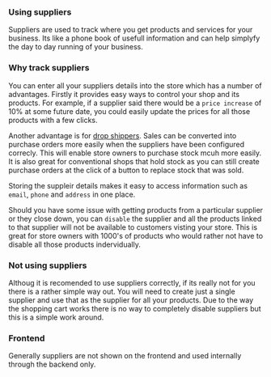 ### Using suppliers

Suppliers are used to track where you get products and services for your business. Its like a phone book of usefull information and can help simplyfy the day to day running of your business.

### Why track suppliers

You can enter all your suppliers details into the store which has a number of advantages. Firstly it provides easy ways to control your shop and its products. For example, if a supplier said there would be a `price increase` of 10% at some future date, you could easily update the prices for all those products with a few clicks.

Another advantage is for [drop shippers](/infinitas\_docs/Shop/drop-shipping). Sales can be converted into purchase orders more easily when the suppliers have been configured correcly. This will enable store owners to purchase stock mcuh more easily. It is also great for conventional shops that hold stock as you can still create purchase orders at the click of a button to replace stock that was sold.

Storing the suppleir details makes it easy to access information such as `email`, `phone` and `address` in one place.

Should you have some issue with getting products from a particular supplier or they close down, you can `disable` the supplier and all the products linked to that supplier will not be available to customers 
visting your store. This is great for store owners with 1000's of products who would rather not have to disable all those products indervidually.

### Not using suppliers

Althoug it is recomended to use suppliers correctly, if its really not for you there is a rather simple way out. You will need to create just a single supplier and use that as the supplier for all your products. Due to the way the shopping cart works there is no way to completely disable suppliers but this is a simple work around.

### Frontend 

Generally suppliers are not shown on the frontend and used internally through the backend only.
